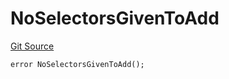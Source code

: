 # NoSelectorsGivenToAdd
[Git Source](https://github.com/thrackle-io/tron/blob/0ca0a263215b0baace3d8d12fd9706eb2a79accf/src/protocol/economic/ruleProcessor/RuleProcessorDiamondLib.sol)


```solidity
error NoSelectorsGivenToAdd();
```

